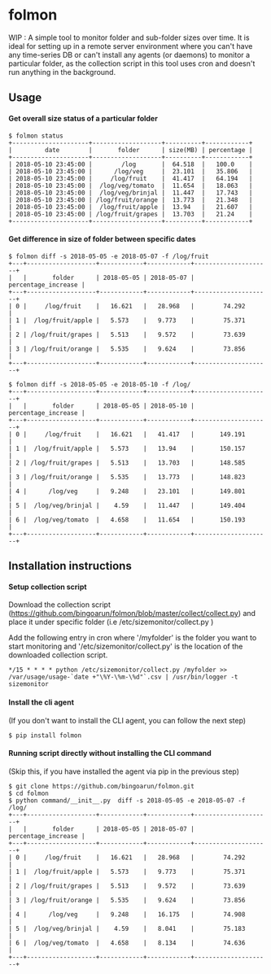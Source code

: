 # folmon
WIP : A simple tool to monitor folder and sub-folder sizes over time. It is ideal for setting up in a remote server environment where you can't have any time-series DB or can't install any agents (or daemons) to monitor a particular folder, as the collection script in this tool uses cron and doesn't run anything in the background.

## Usage

#### Get overall size status of a particular folder
```
$ folmon status
+---------------------+-------------------+----------+------------+
|         date        |       folder      | size(MB) | percentage |
+---------------------+-------------------+----------+------------+
| 2018-05-10 23:45:00 |        /log       |  64.518  |   100.0    |
| 2018-05-10 23:45:00 |      /log/veg     |  23.101  |   35.806   |
| 2018-05-10 23:45:00 |     /log/fruit    |  41.417  |   64.194   |
| 2018-05-10 23:45:00 |  /log/veg/tomato  |  11.654  |   18.063   |
| 2018-05-10 23:45:00 |  /log/veg/brinjal |  11.447  |   17.743   |
| 2018-05-10 23:45:00 | /log/fruit/orange |  13.773  |   21.348   |
| 2018-05-10 23:45:00 |  /log/fruit/apple |  13.94   |   21.607   |
| 2018-05-10 23:45:00 | /log/fruit/grapes |  13.703  |   21.24    |
+---------------------+-------------------+----------+------------+
```

#### Get difference in size of folder between specific dates

```
$ folmon diff -s 2018-05-05 -e 2018-05-07 -f /log/fruit
+---+-------------------+------------+------------+---------------------+
|   |       folder      | 2018-05-05 | 2018-05-07 | percentage_increase |
+---+-------------------+------------+------------+---------------------+
| 0 |     /log/fruit    |   16.621   |   28.968   |        74.292       |
| 1 |  /log/fruit/apple |   5.573    |   9.773    |        75.371       |
| 2 | /log/fruit/grapes |   5.513    |   9.572    |        73.639       |
| 3 | /log/fruit/orange |   5.535    |   9.624    |        73.856       |
+---+-------------------+------------+------------+---------------------+

$ folmon diff -s 2018-05-05 -e 2018-05-10 -f /log/
+---+-------------------+------------+------------+---------------------+
|   |       folder      | 2018-05-05 | 2018-05-10 | percentage_increase |
+---+-------------------+------------+------------+---------------------+
| 0 |     /log/fruit    |   16.621   |   41.417   |       149.191       |
| 1 |  /log/fruit/apple |   5.573    |   13.94    |       150.157       |
| 2 | /log/fruit/grapes |   5.513    |   13.703   |       148.585       |
| 3 | /log/fruit/orange |   5.535    |   13.773   |       148.823       |
| 4 |      /log/veg     |   9.248    |   23.101   |       149.801       |
| 5 |  /log/veg/brinjal |    4.59    |   11.447   |       149.404       |
| 6 |  /log/veg/tomato  |   4.658    |   11.654   |       150.193       |
+---+-------------------+------------+------------+---------------------+
```

## Installation instructions

#### Setup collection script

Download the collection script (https://github.com/bingoarun/folmon/blob/master/collect/collect.py) and place it under specific folder (i.e /etc/sizemonitor/collect.py ) 

Add the following entry in cron where '/myfolder' is the folder you want to start monitoring and '/etc/sizemonitor/collect.py' is the location of the downloaded collection script.
```
*/15 * * * * python /etc/sizemonitor/collect.py /myfolder >> /var/usage/usage-`date +"\%Y-\%m-\%d"`.csv | /usr/bin/logger -t sizemonitor
```

#### Install the cli agent
(If you don't want to install the CLI agent, you can follow the next step)
```
$ pip install folmon
```

#### Running script directly without installing the CLI command
(Skip this, if you have installed the agent via pip in the previous step)

```
$ git clone https://github.com/bingoarun/folmon.git
$ cd folmon
$ python command/__init__.py  diff -s 2018-05-05 -e 2018-05-07 -f /log/
+---+-------------------+------------+------------+---------------------+
|   |       folder      | 2018-05-05 | 2018-05-07 | percentage_increase |
+---+-------------------+------------+------------+---------------------+
| 0 |     /log/fruit    |   16.621   |   28.968   |        74.292       |
| 1 |  /log/fruit/apple |   5.573    |   9.773    |        75.371       |
| 2 | /log/fruit/grapes |   5.513    |   9.572    |        73.639       |
| 3 | /log/fruit/orange |   5.535    |   9.624    |        73.856       |
| 4 |      /log/veg     |   9.248    |   16.175   |        74.908       |
| 5 |  /log/veg/brinjal |    4.59    |   8.041    |        75.183       |
| 6 |  /log/veg/tomato  |   4.658    |   8.134    |        74.636       |
+---+-------------------+------------+------------+---------------------+
```